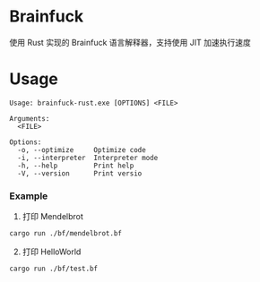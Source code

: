 # Brainfuck
使用 Rust 实现的 Brainfuck 语言解释器，支持使用 JIT 加速执行速度

# Usage
```
Usage: brainfuck-rust.exe [OPTIONS] <FILE>

Arguments:
  <FILE>  

Options:
  -o, --optimize     Optimize code
  -i, --interpreter  Interpreter mode
  -h, --help         Print help
  -V, --version      Print versio
```

### Example
1. 打印 Mendelbrot
```sh
cargo run ./bf/mendelbrot.bf
```

2. 打印 HelloWorld
```sh
cargo run ./bf/test.bf
```
